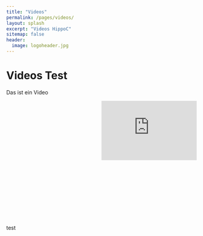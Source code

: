 ```yaml
---
title: "Videos"
permalink: /pages/videos/
layout: splash
excerpt: "Videos HippoC"
sitemap: false
header:
  image: logoheader.jpg
---
```

<style>
.video-container {
  clear:left;
  position:relative;
	padding-bottom:56.25%;
	padding-top:30px;
	height:0;
  overflow:hidden;
  }
</style>
<style>
.video-container iframe, div.video-container object, div.video-container embed {
	position:absolute;
  float:right;
  top:0;
	right:0;
	width:50%;
	height:50%;
} 
</style>

<h1>Videos Test</h1>

Das ist ein Video
<div class="video-container">
<iframe width="560" height="315" src="https://www.youtube.com/embed/PrH_exw1WXw" frameborder="0" allowfullscreen></iframe>
</div>

<p>test</p>

